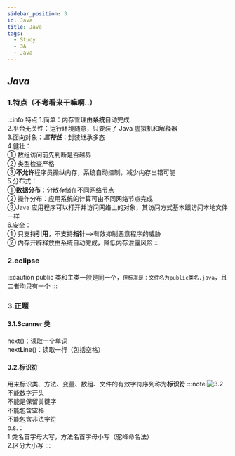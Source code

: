 ```yaml
---
sidebar_position: 3
id: Java
title: Java
tags:
  - Study
  - 3A
  - Java
---
```


## _Java_

### 1.特点（不考看来干嘛啊..）

:::info 特点 1.简单：内存管理由**系统**自动完成  
2.平台无关性：运行环境随意，只要装了 Java 虚拟机和解释器  
3.面向对象：**_三特性_**：封装继承多态  
4.健壮：  
① 数组访问前先判断是否越界  
② 类型检查严格  
③**不允许**程序员操纵内存，系统自动控制，减少内存出错可能  
5.分布式：  
①**数据分布**：分散存储在不同网络节点  
② 操作分布：应用系统的计算可由不同网络节点完成  
③Java 应用程序可以打开并访问网络上的对象，其访问方式基本跟访问本地文件一样  
6.安全：  
① 只支持**引用**，不支持**指针**——>有效抑制恶意程序的威胁  
② 内存开辟释放由系统自动完成，降低内存泄露风险
:::

### 2.eclipse

:::caution
public 类和主类一般是同一个，`但标准是：文件名为public类名.java`，且二者均只有一个
:::

### 3.正题

#### 3.1.Scanner 类

next()：读取一个单词  
next**L**ine()：读取一行（包括空格）

#### 3.2.标识符

用来标识类、方法、变量、数组、文件的有效字符序列称为**标识符**
:::note
![3.2](https://tva4.sinaimg.cn/large/005x6vs8ly1h6hs9s1eonj30h607s77s.jpg)  
不能数字开头  
不能是保留关键字  
不能包含空格  
不能包含非法字符  
p.s.：  
1.类名首字母大写，方法名首字母小写（驼峰命名法）  
2.区分大小写
:::
